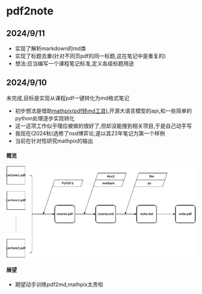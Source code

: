 # pdf2note
## 2024/9/11
- 实现了解析markdown的md类
- 实现了标题去重(针对不同页pdf的同一标题,这在笔记中是重复的)
- 想法:应当编写一个课程笔记标准,定义各级标题用途
## 2024/9/10
未完成,目标是实现从课程pdf一键转化为md格式笔记
- 初步想法是借助[mathpix(pdf转md工具)](https://snip.mathpix.com/),开源大语言模型的api,和一些简单的python处理逐步实现转化
- 这一这项工作似乎理应被做的很好了,但却没能搜到相关项目,于是自己动手写
- 我现在(2024秋)选修了nsd博弈论,遂以其23年笔记为第一个样例
- 当前在针对性研究mathpix的输出
#### 概览
<img src="idea.png" weight = 500>

#### 展望
- 期望动手训练pdf2md,mathpix太贵啦
